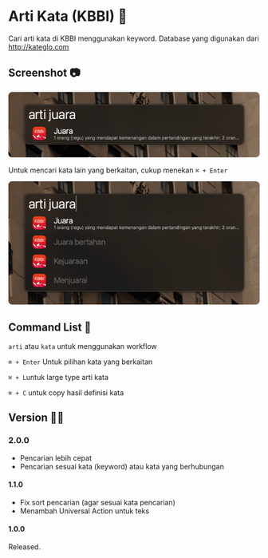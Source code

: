 # Arti Kata (KBBI) :book:

Cari arti kata di KBBI menggunakan keyword. Database yang digunakan dari http://kateglo.com



## Screenshot :camera:

![Image](images/screnshot.png)

Untuk mencari kata lain yang berkaitan, cukup menekan `⌘ + Enter`

![Image](images/screenshot_full.png)


## Command List :robot:

`arti` atau `kata` untuk menggunakan workflow

`⌘ + Enter` Untuk pilihan kata yang berkaitan

`⌘ + L`untuk large type arti kata

`⌘ + C` untuk copy hasil definisi kata


## Version :firefighter:

### 2.0.0
* Pencarian lebih cepat
* Pencarian sesuai kata (keyword) atau kata yang berhubungan

#### 1.1.0
* Fix sort pencarian (agar sesuai kata pencarian)
* Menambah Universal Action untuk teks

#### 1.0.0
Released.